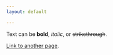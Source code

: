 ```yaml
---
layout: default

---
```


Text can be **bold**, _italic_, or ~~strikethrough~~.

[Link to another page](./another-page.html).
